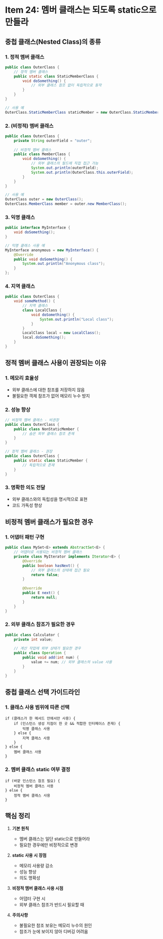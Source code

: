 # Item 24: 멤버 클래스는 되도록 static으로 만들라

## 중첩 클래스(Nested Class)의 종류

### 1. 정적 멤버 클래스
```java
public class OuterClass {
    // 정적 멤버 클래스
    public static class StaticMemberClass {
        void doSomething() {
            // 외부 클래스 참조 없이 독립적으로 동작
        }
    }
}

// 사용 예
OuterClass.StaticMemberClass staticMember = new OuterClass.StaticMemberClass();
```

### 2. (비정적) 멤버 클래스
```java
public class OuterClass {
    private String outerField = "outer";
    
    // 비정적 멤버 클래스
    public class MemberClass {
        void doSomething() {
            // 외부 클래스의 필드에 직접 접근 가능
            System.out.println(outerField);
            System.out.println(OuterClass.this.outerField);
        }
    }
}

// 사용 예
OuterClass outer = new OuterClass();
OuterClass.MemberClass member = outer.new MemberClass();
```

### 3. 익명 클래스
```java
public interface MyInterface {
    void doSomething();
}

// 익명 클래스 사용 예
MyInterface anonymous = new MyInterface() {
    @Override
    public void doSomething() {
        System.out.println("Anonymous class");
    }
};
```

### 4. 지역 클래스
```java
public class OuterClass {
    void someMethod() {
        // 지역 클래스
        class LocalClass {
            void doSomething() {
                System.out.println("Local class");
            }
        }
        LocalClass local = new LocalClass();
        local.doSomething();
    }
}
```

## 정적 멤버 클래스 사용이 권장되는 이유

### 1. 메모리 효율성
- 외부 클래스에 대한 참조를 저장하지 않음
- 불필요한 객체 참조가 없어 메모리 누수 방지

### 2. 성능 향상
```java
// 비정적 멤버 클래스 - 비권장
public class OuterClass {
    public class NonStaticMember {
        // 숨은 외부 클래스 참조 존재
    }
}

// 정적 멤버 클래스 - 권장
public class OuterClass {
    public static class StaticMember {
        // 독립적으로 존재
    }
}
```

### 3. 명확한 의도 전달
- 외부 클래스와의 독립성을 명시적으로 표현
- 코드 가독성 향상

## 비정적 멤버 클래스가 필요한 경우

### 1. 어댑터 패턴 구현
```java
public class MySet<E> extends AbstractSet<E> {
    // 어댑터로 사용되는 비정적 멤버 클래스
    private class MyIterator implements Iterator<E> {
        @Override
        public boolean hasNext() {
            // 외부 클래스의 상태에 접근 필요
            return false;
        }
        
        @Override
        public E next() {
            return null;
        }
    }
}
```

### 2. 외부 클래스 참조가 필요한 경우
```java
public class Calculator {
    private int value;
    
    // 계산 작업에 외부 상태가 필요한 경우
    public class Operation {
        public void add(int num) {
            value += num; // 외부 클래스의 value 사용
        }
    }
}
```

## 중첩 클래스 선택 가이드라인

### 1. 클래스 사용 범위에 따른 선택
```
if (클래스가 한 메서드 안에서만 사용) {
    if (인스턴스 생성 지점이 한 곳 && 적합한 인터페이스 존재) {
        익명 클래스 사용
    } else {
        지역 클래스 사용
    }
} else {
    멤버 클래스 사용
}
```

### 2. 멤버 클래스 static 여부 결정
```
if (바깥 인스턴스 참조 필요) {
    비정적 멤버 클래스 사용
} else {
    정적 멤버 클래스 사용
}
```

## 핵심 정리

1. **기본 원칙**
   - 멤버 클래스는 일단 static으로 만들어라
   - 필요한 경우에만 비정적으로 변경

2. **static 사용 시 장점**
   - 메모리 사용량 감소
   - 성능 향상
   - 의도 명확성

3. **비정적 멤버 클래스 사용 시점**
   - 어댑터 구현 시
   - 외부 클래스 참조가 반드시 필요할 때

4. **주의사항**
   - 불필요한 참조 보유는 메모리 누수의 원인
   - 참조가 눈에 보이지 않아 디버깅 어려움